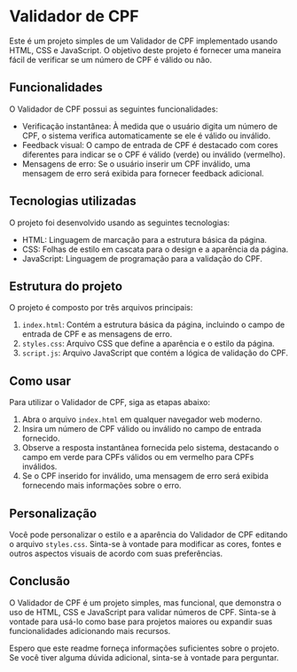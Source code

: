 # Validador de CPF

Este é um projeto simples de um Validador de CPF implementado usando HTML, CSS e JavaScript. O objetivo deste projeto é fornecer uma maneira fácil de verificar se um número de CPF é válido ou não.

## Funcionalidades

O Validador de CPF possui as seguintes funcionalidades:

- Verificação instantânea: À medida que o usuário digita um número de CPF, o sistema verifica automaticamente se ele é válido ou inválido.
- Feedback visual: O campo de entrada de CPF é destacado com cores diferentes para indicar se o CPF é válido (verde) ou inválido (vermelho).
- Mensagens de erro: Se o usuário inserir um CPF inválido, uma mensagem de erro será exibida para fornecer feedback adicional.

## Tecnologias utilizadas

O projeto foi desenvolvido usando as seguintes tecnologias:

- HTML: Linguagem de marcação para a estrutura básica da página.
- CSS: Folhas de estilo em cascata para o design e a aparência da página.
- JavaScript: Linguagem de programação para a validação do CPF.

## Estrutura do projeto

O projeto é composto por três arquivos principais:

1. `index.html`: Contém a estrutura básica da página, incluindo o campo de entrada de CPF e as mensagens de erro.
2. `styles.css`: Arquivo CSS que define a aparência e o estilo da página.
3. `script.js`: Arquivo JavaScript que contém a lógica de validação do CPF.

## Como usar

Para utilizar o Validador de CPF, siga as etapas abaixo:

1. Abra o arquivo `index.html` em qualquer navegador web moderno.
2. Insira um número de CPF válido ou inválido no campo de entrada fornecido.
3. Observe a resposta instantânea fornecida pelo sistema, destacando o campo em verde para CPFs válidos ou em vermelho para CPFs inválidos.
4. Se o CPF inserido for inválido, uma mensagem de erro será exibida fornecendo mais informações sobre o erro.

## Personalização

Você pode personalizar o estilo e a aparência do Validador de CPF editando o arquivo `styles.css`. Sinta-se à vontade para modificar as cores, fontes e outros aspectos visuais de acordo com suas preferências.

## Conclusão

O Validador de CPF é um projeto simples, mas funcional, que demonstra o uso de HTML, CSS e JavaScript para validar números de CPF. Sinta-se à vontade para usá-lo como base para projetos maiores ou expandir suas funcionalidades adicionando mais recursos.

Espero que este readme forneça informações suficientes sobre o projeto. Se você tiver alguma dúvida adicional, sinta-se à vontade para perguntar.
